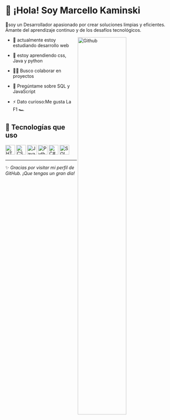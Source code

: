 # 👋 ¡Hola! Soy Marcello Kaminski

🎯soy un Desarrollador apasionado por crear soluciones limpias y eficientes. Amante del aprendizaje continuo y de los desafíos tecnológicos.

<img width="55%" align="right" alt="Github" src="https://raw.githubusercontent.com/onimur/.github/master/.resources/git-header.svg" />

- 🔭 actualmente estoy estudiando desarrollo web
  
- 🌱 estoy aprendiendo css, Java y python 
  
- 👨‍💻 Busco colaborar en proyectos
  
- 💬 Pregúntame sobre SQL y JavaScript
  
 - ⚡ Dato curioso:Me gusta La F1 🏎

## 🚀 Tecnologías que uso
<p>
  <img src="https://cdn.jsdelivr.net/gh/devicons/devicon/icons/html5/html5-original.svg" alt="HTML5" width="30"/>
  <img src="https://cdn.jsdelivr.net/gh/devicons/devicon/icons/css3/css3-original.svg" alt="CSS3" width="30"/>
  <img src="https://cdn.jsdelivr.net/gh/devicons/devicon/icons/javascript/javascript-original.svg" alt="JavaScript" width="30"/>
  <img src="https://cdn.jsdelivr.net/gh/devicons/devicon/icons/python/python-original.svg" alt="Python" width="30"/>
  <img src="https://cdn.jsdelivr.net/gh/devicons/devicon/icons/csharp/csharp-original.svg" alt="C#" width="30"/>
  <img src="https://cdn.jsdelivr.net/gh/devicons/devicon/icons/mysql/mysql-original.svg" alt="SQL" width="30"/>
</p>


---

✨ *Gracias por visitar mi perfil de GitHub. ¡Que tengas un gran día!*
